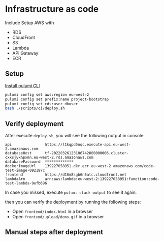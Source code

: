 # Infrastructure as code

Include Setup AWS with
* RDS
* CloudFront
* S3
* Lambda
* API Gateway
* ECR

## Setup

[Install pulumi CLI](https://www.pulumi.com/docs/get-started/install/)
```bash
pulumi config set aws:region eu-west-2
pulumi config set prefix:name project-bootstrap
pulumi config set rds:user dbuser
bash ./scripts/ci/deploy.sh
```

## Verify deployment

After execute `deploy.sh`, you will see the following output in console:

```text
api               https://l1kqpd5nqc.execute-api.eu-west-2.amazonaws.com
databaseHost      tf-20220326123106742800000006.cluster-cxksjykhpxmn.eu-west-2.rds.amazonaws.com
databasePassword  *************
dockerImageUrl    139227058951.dkr.ecr.eu-west-2.amazonaws.com/code-test-image-092187c
frontend          https://d16m8sgb6n5atc.cloudfront.net
lambdaArn         arn:aws:lambda:eu-west-2:139227058951:function:code-test-lambda-9efb696
```

In case you missed, execute `pulumi stack output` to see it again.

then you can verify the deployment by running the following steps:

- Open `frontend/index.html` in a browser
- Open `frontend/upload/demo.gif` in a browser

## Manual steps after deployment

